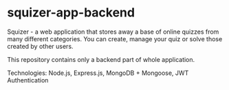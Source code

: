 # squizer-app-backend

Squizer - a web application that stores away a base of online quizzes
from many different categories. You can create, manage your quiz or solve those created by other users.

This repository contains only a backend part of whole application.

Technologies: Node.js, Express.js, MongoDB + Mongoose, JWT Authentication
